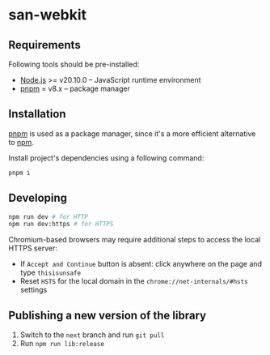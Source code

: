 # san-webkit

## Requirements

Following tools should be pre-installed:

- [Node.js](https://nodejs.org/en/) >= v20.10.0 – JavaScript runtime environment
- [pnpm](https://pnpm.io/) = v8.x – package manager

## Installation

[pnpm](https://pnpm.io/) is used as a package manager, since it's a more efficient alternative to [npm](https://pnpm.io/motivation).

Install project's dependencies using a following command:

```bash
pnpm i
```

## Developing

```bash
npm run dev # for HTTP
npm run dev:https # for HTTPS
```

Chromium-based browsers may require additional steps to access the local HTTPS server:

- If `Accept and Continue` button is absent: click anywhere on the page and type `thisisunsafe`
- Reset `HSTS` for the local domain in the `chrome://net-internals/#hsts` settings

## Publishing a new version of the library

1. Switch to the `next` branch and run `git pull`
2. Run `npm run lib:release`
